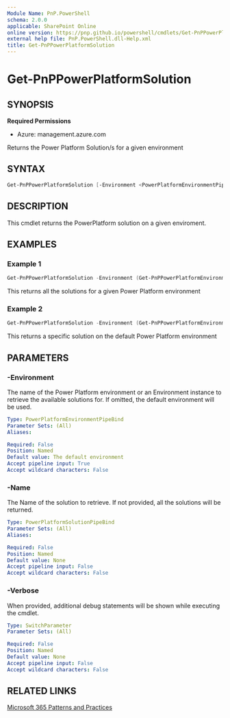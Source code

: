 ```yaml
---
Module Name: PnP.PowerShell
schema: 2.0.0
applicable: SharePoint Online
online version: https://pnp.github.io/powershell/cmdlets/Get-PnPPowerPlatformSolution.html
external help file: PnP.PowerShell.dll-Help.xml
title: Get-PnPPowerPlatformSolution
---
```

  
# Get-PnPPowerPlatformSolution

## SYNOPSIS

**Required Permissions**

* Azure: management.azure.com

Returns the Power Platform Solution/s for a given environment

## SYNTAX

```powershell
Get-PnPPowerPlatformSolution [-Environment <PowerPlatformEnvironmentPipeBind>] [-Name <PowerPlatformConnectorPipeBind>] [-Verbose]
```

## DESCRIPTION
This cmdlet returns the PowerPlatform solution on a given enviroment.

## EXAMPLES

### Example 1
```powershell
Get-PnPPowerPlatformSolution -Environment (Get-PnPPowerPlatformEnvironment)
```
This returns all the solutions for a given Power Platform environment

### Example 2
```powershell
Get-PnPPowerPlatformSolution -Environment (Get-PnPPowerPlatformEnvironment -IsDefault) -Name 'My Solution Name'
```
This returns a specific solution on the default Power Platform environment

## PARAMETERS

### -Environment
The name of the Power Platform environment or an Environment instance to retrieve the available solutions for. If omitted, the default environment will be used.

```yaml
Type: PowerPlatformEnvironmentPipeBind
Parameter Sets: (All)
Aliases:

Required: False
Position: Named
Default value: The default environment
Accept pipeline input: True
Accept wildcard characters: False
```

### -Name
The Name of the solution to retrieve. If not provided, all the solutions will be returned.

```yaml
Type: PowerPlatformSolutionPipeBind
Parameter Sets: (All)
Aliases:

Required: False
Position: Named
Default value: None
Accept pipeline input: False
Accept wildcard characters: False
```
### -Verbose
When provided, additional debug statements will be shown while executing the cmdlet.

```yaml
Type: SwitchParameter
Parameter Sets: (All)

Required: False
Position: Named
Default value: None
Accept pipeline input: False
Accept wildcard characters: False
```

## RELATED LINKS

[Microsoft 365 Patterns and Practices](https://aka.ms/m365pnp)